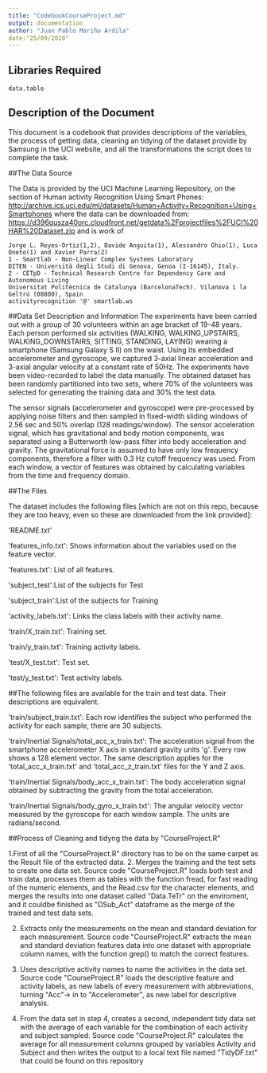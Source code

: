 ```yaml
---
title: "CodebookCourseProject.md"
output: documentation
author: "Juan Pablo Mariño Ardila"
date:"25/09/2020"
---
```


## Libraries Required


```
data.table
```

## Description of the Document

This document is a codebook that provides descriptions of the variables, the process of getting data, cleaning an tidying of the dataset provide by Samsung in the UCI website, and all the transformations the script does to complete the task.

##The Data Source

The Data is provided by the  UCI  Machine Learning Repository, on the section of Human activity Recognition
Using Smart Phones:
http://archive.ics.uci.edu/ml/datasets/Human+Activity+Recognition+Using+Smartphones
where the data can be downloaded from: https://d396qusza40orc.cloudfront.net/getdata%2Fprojectfiles%2FUCI%20HAR%20Dataset.zip
 and is work of 
 ```
 Jorge L. Reyes-Ortiz(1,2), Davide Anguita(1), Alessandro Ghio(1), Luca Oneto(1) and Xavier Parra(2)
1 - Smartlab - Non-Linear Complex Systems Laboratory
DITEN - Università degli Studi di Genova, Genoa (I-16145), Italy.
2 - CETpD - Technical Research Centre for Dependency Care and Autonomous Living
Universitat Politècnica de Catalunya (BarcelonaTech). Vilanova i la Geltrú (08800), Spain
activityrecognition '@' smartlab.ws
```
##Data Set Description and Information
The experiments have been carried out with a group of 30 volunteers within an age bracket of 19-48 years. Each person performed six activities (WALKING, WALKING_UPSTAIRS, WALKING_DOWNSTAIRS, SITTING, STANDING, LAYING) wearing a smartphone (Samsung Galaxy S II) on the waist. Using its embedded accelerometer and gyroscope, we captured 3-axial linear acceleration and 3-axial angular velocity at a constant rate of 50Hz. The experiments have been video-recorded to label the data manually. The obtained dataset has been randomly partitioned into two sets, where 70% of the volunteers was selected for generating the training data and 30% the test data.

The sensor signals (accelerometer and gyroscope) were pre-processed by applying noise filters and then sampled in fixed-width sliding windows of 2.56 sec and 50% overlap (128 readings/window). The sensor acceleration signal, which has gravitational and body motion components, was separated using a Butterworth low-pass filter into body acceleration and gravity. The gravitational force is assumed to have only low frequency components, therefore a filter with 0.3 Hz cutoff frequency was used. From each window, a vector of features was obtained by calculating variables from the time and frequency domain.

##The Files 

The dataset includes the following files [which are not on this repo, because they are too heavy, even so these are downloaded from the link provided]:

'README.txt'

'features_info.txt': Shows information about the variables used on the feature vector.

'features.txt': List of all features.

'subject_test':List of the subjects for Test

'subject_train':List of the subjects for Training

'activity_labels.txt': Links the class labels with their activity name.

'train/X_train.txt': Training set.

'train/y_train.txt': Training activity labels.

'test/X_test.txt': Test set.

'test/y_test.txt': Test activity  labels.

##The following files are available for the train and test data. Their descriptions are equivalent.

'train/subject_train.txt': Each row identifies the subject who performed the activity for each sample, there are 30 subjects.

'train/Inertial Signals/total_acc_x_train.txt': The acceleration signal from the smartphone accelerometer X axis in standard gravity units 'g'. Every row shows a 128 element vector. The same description applies for the 'total_acc_x_train.txt' and 'total_acc_z_train.txt' files for the Y and Z axis.

'train/Inertial Signals/body_acc_x_train.txt': The body acceleration signal obtained by subtracting the gravity from the total acceleration.

'train/Inertial Signals/body_gyro_x_train.txt': The angular velocity vector measured by the gyroscope for each window sample. The units are radians/second.

##Process of Cleaning and  tidyng the data by "CourseProject.R"

1.First of all the "CourseProject.R" directory has to be on the same carpet as the Result file of 
the extracted data. 
2. Merges the training and the test sets to create one data set.
Source code "CourseProject.R" loads both test and train data, processes them as tables with the 
function fread, for fast reading of the numeric elements, and the Read.csv for the character elements, and merges the results into one dataset called "Data.TeTr" on the enviroment, and it couldbe finished as "DSub_Act" dataframe as the merge of the trained and test data sets.

2. Extracts only the measurements on the mean and standard deviation for each measurement.
Source code "CourseProject.R" extracts the mean and standard deviation features data into one dataset with appropriate column names, with the function grep() to match the correct features.

4. Uses descriptive activity names to name the activities in the data set.
Source code "CourseProject.R" loads the descriptive feature and activity labels, as new labels of every
measurement with abbreviations, turning "Acc"-> in to "Accelerometer", as new label for descriptive analysis.

5. From the data set in step 4, creates a second, independent tidy data set with the average of each variable for the combination of each activity and subject sampled.
Source code "CourseProject.R" calculates the average for all measurement columns grouped by variables Activity and Subject and then writes the output to a local text file named "TidyDF.txt" that could be found on this repository


